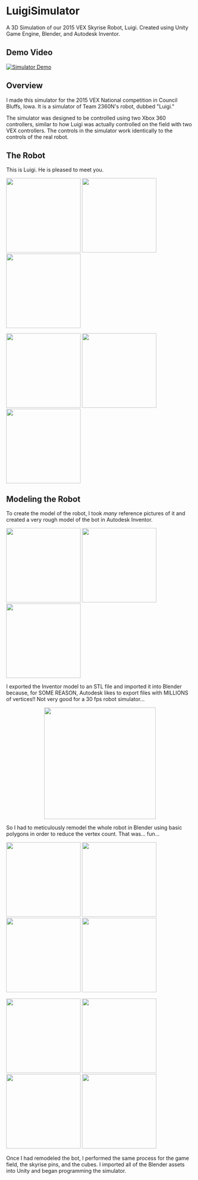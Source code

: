 # LuigiSimulator
A 3D Simulation of our 2015 VEX Skyrise Robot, Luigi. Created using Unity Game Engine, Blender, and Autodesk Inventor.

## Demo Video

[![Simulator Demo](http://img.youtube.com/vi/s_RUZVgpZfw/0.jpg)](http://www.youtube.com/watch?v=s_RUZVgpZfw)

## Overview

I made this simulator for the 2015 VEX National competition in Council Bluffs, Iowa. It is a simulator of Team 2360N's robot, dubbed "Luigi."

The simulator was designed to be controlled using two Xbox 360 controllers, similar to how Luigi was actually controlled on the field with two VEX controllers. The controls in the simulator work identically to the controls of the real robot.

## The Robot

This is Luigi. He is pleased to meet you.

<img src="http://i.imgur.com/G0jQd7v.jpg" width="200"> <img src="http://i.imgur.com/5DJb3k1.jpg" width="200"> <img src="http://i.imgur.com/1NW5x03.jpg" width="200"> 

<img src="http://i.imgur.com/l7hxam4.jpg" width="200"> <img src="http://i.imgur.com/p1FfoIs.jpg" width="200"> <img src="http://i.imgur.com/aAVsDVF.jpg" width="200">



## Modeling the Robot

To create the model of the robot, I took *many* reference pictures of it and created a very rough model of the bot in Autodesk Inventor. 

<img src="http://i.imgur.com/944g6OA.png" width="200"> <img src="http://i.imgur.com/QyqOb6q.png" width="200"> <img src="http://i.imgur.com/7U5WqDk.png" width="200">

I exported the Inventor model to an STL file and imported it into Blender because, for SOME REASON, Autodesk likes to export files with MILLIONS of vertices!! Not very good for a 30 fps robot simulator...

<p align="center">
  <img src="http://i.imgur.com/sdQqfC0.png" width="300"/>
</p>

So I had to meticulously remodel the whole robot in Blender using basic polygons in order to reduce the vertex count. That was... fun...

<img src="http://i.imgur.com/9Fa1bty.png" width="200"> <img src="http://i.imgur.com/yJwj83T.png" width="200"> <img src="http://i.imgur.com/k27wcuT.png" width="200"> <img src="http://i.imgur.com/A5K3BxO.png" width="200">

<img src="http://i.imgur.com/pdMr7aq.png" width="200"> <img src="http://i.imgur.com/YwNAbA0.png" width="200"> <img src="" width="200"> <img src="" width="200">

Once I had remodeled the bot, I performed the same process for the game field, the skyrise pins, and the cubes. I imported all of the Blender assets into Unity and began programming the simulator.
